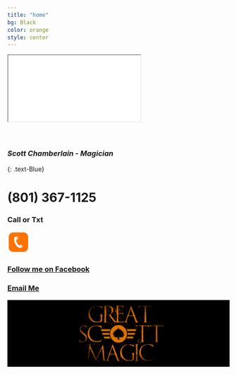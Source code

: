 ```yaml
---
title: "home"
bg: Black
color: orange
style: center
---
```



<div class="icontain"><iframe src="//www.youtube.com/embed/VLzeWVlbWoY" allowfullscreen></iframe></div><br><br>


<!--<img src="img/GSM.png" alt="Great Scott Magic" width="70%" height="70%">-->


### *Scott Chamberlain - Magician*
{: .text-Blue}

# (801) 367-1125
### Call or Txt
<a href="tel:8013671125"><img src="img/phone icon.png" width="10%" height="10%"></a>


<!--<span class="fa-stack subtlecircle" style="font-size:100px; background:rgba(255,166,0,0.1)">
  <i class="fa fa-circle fa-stack-2x text-white"></i>
  <i class="fa fa-bicycle fa-stack-1x text-orange"></i>
</span>

# Magic is my passion!
{: .text-Blue}-->


<!--I love performing magic and giving back to the communities in which I live.-->

### [Follow me on Facebook](https://www.facebook.com/scottchamberlainmagic)<br>
### <a href="mailto:scottchamberlainmagic@gmail.com">Email Me</a><br>
<img src="img/GSM center logo.png" alt="Great Scott Magic">

